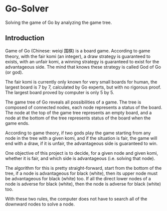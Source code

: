 # Go-Solver
Solving the game of Go by analyzing the game tree.

## Introduction
Game of Go (Chinese: weiqi 围棋) is a board game. According to game theory, with the fair komi (an integer), a draw strategy is guaranteed to exists, with an unfair komi, a winning strategy is guaranteed to exist for the advantageous side. The mind that knows these strategy is called God of Go (or god).

The fair komi is currently only known for very small boards for human, the largest board is 7 by 7, calculated by Go experts, but with no rigorous proof. The largest board proved by computer is only 5 by 5.

The game tree of Go reveals all possibilities of a game. The tree is composed of connected nodes, each node represents a status of the board. The node at the top of the game tree represents an empty board, and a node at the bottom of the tree represents status of the board when the game ends.

According to game theory, if two gods play the game starting from any node in the tree with a given komi, and if the situation is fair, the game will end with a draw, if it is unfair, the advantageous side is guaranteed to win.

One objective of this project is to decide, for a given node and given komi, whether it is fair, and which side is advantageous (i.e. solving that node).

The algorithm for this is pretty straight-forward, start from the bottom of the tree, if a node is advantageous for black (white), then its upper node must be advantageous for black (white) too. If all the direct lower nodes of a node is adverse for black (white), then the node is adverse for black (white) too.

With these two rules, the computer does not have to search all of the downward nodes to solve a node.
